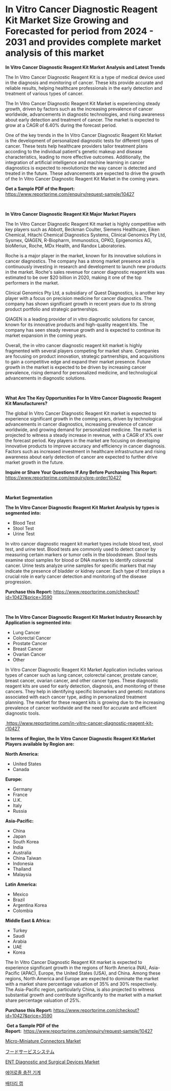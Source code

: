 <p><h1>In Vitro Cancer Diagnostic Reagent Kit Market Size Growing and Forecasted for period from 2024 - 2031 and provides complete market analysis of this market</h1></p><p><strong>In Vitro Cancer Diagnostic Reagent Kit Market Analysis and Latest Trends</strong></p>
<p><p>The In Vitro Cancer Diagnostic Reagent Kit is a type of medical device used in the diagnosis and monitoring of cancer. These kits provide accurate and reliable results, helping healthcare professionals in the early detection and treatment of various types of cancer.</p><p>The In Vitro Cancer Diagnostic Reagent Kit Market is experiencing steady growth, driven by factors such as the increasing prevalence of cancer worldwide, advancements in diagnostic technologies, and rising awareness about early detection and treatment of cancer. The market is expected to grow at a CAGR of 6.40% during the forecast period.</p><p>One of the key trends in the In Vitro Cancer Diagnostic Reagent Kit Market is the development of personalized diagnostic tests for different types of cancer. These tests help healthcare providers tailor treatment plans according to the individual patient's genetic makeup and disease characteristics, leading to more effective outcomes. Additionally, the integration of artificial intelligence and machine learning in cancer diagnostics is expected to revolutionize the way cancer is detected and treated in the future. These advancements are expected to drive the growth of the In Vitro Cancer Diagnostic Reagent Kit Market in the coming years.</p></p>
<p><strong>Get a Sample PDF of the Report:&nbsp;</strong> <a href="https://www.reportprime.com/enquiry/request-sample/10427">https://www.reportprime.com/enquiry/request-sample/10427</a></p>
<p>&nbsp;</p>
<p><strong>In Vitro Cancer Diagnostic Reagent Kit Major Market Players</strong></p>
<p><p>The In Vitro Cancer Diagnostic Reagent Kit market is highly competitive with key players such as Abbott, Beckman Coulter, Siemens Healthcare, Eiken Chemical, Hitachi Chemical Diagnostics Systems, Clinical Genomics Pty Ltd, Sysmex, QIAGEN, R-Biopharm, Immunostics, OPKO, Epigenomics AG, bioMeriux, Roche, MDx Health, and Randox Laboratories.</p><p>Roche is a major player in the market, known for its innovative solutions in cancer diagnostics. The company has a strong market presence and is continuously investing in research and development to launch new products in the market. Roche's sales revenue for cancer diagnostic reagent kits was estimated to be over $20 billion in 2020, making it one of the top performers in the market.</p><p>Clinical Genomics Pty Ltd, a subsidiary of Quest Diagnostics, is another key player with a focus on precision medicine for cancer diagnostics. The company has shown significant growth in recent years due to its strong product portfolio and strategic partnerships.</p><p>QIAGEN is a leading provider of in vitro diagnostic solutions for cancer, known for its innovative products and high-quality reagent kits. The company has seen steady revenue growth and is expected to continue its market expansion in the coming years.</p><p>Overall, the in vitro cancer diagnostic reagent kit market is highly fragmented with several players competing for market share. Companies are focusing on product innovation, strategic partnerships, and acquisitions to gain a competitive edge and expand their market presence. Future growth in the market is expected to be driven by increasing cancer prevalence, rising demand for personalized medicine, and technological advancements in diagnostic solutions.</p></p>
<p>&nbsp;</p>
<p><strong>What Are The Key Opportunities For In Vitro Cancer Diagnostic Reagent Kit Manufacturers?</strong></p>
<p><p>The global In Vitro Cancer Diagnostic Reagent Kit market is expected to experience significant growth in the coming years, driven by technological advancements in cancer diagnostics, increasing prevalence of cancer worldwide, and growing demand for personalized medicine. The market is projected to witness a steady increase in revenue, with a CAGR of X% over the forecast period. Key players in the market are focusing on developing innovative products to improve accuracy and efficiency in cancer diagnosis. Factors such as increased investment in healthcare infrastructure and rising awareness about early detection of cancer are expected to further drive market growth in the future.</p></p>
<p><strong>Inquire or Share Your Questions If Any Before Purchasing This Report:</strong> <a href="https://www.reportprime.com/enquiry/pre-order/10427">https://www.reportprime.com/enquiry/pre-order/10427</a></p>
<p>&nbsp;</p>
<p><strong>Market Segmentation</strong></p>
<p><strong>The In Vitro Cancer Diagnostic Reagent Kit Market Analysis by types is segmented into:</strong></p>
<p><ul><li>Blood Test</li><li>Stool Test</li><li>Urine Test</li></ul></p>
<p><p>In vitro cancer diagnostic reagent kit market types include blood test, stool test, and urine test. Blood tests are commonly used to detect cancer by measuring certain markers or tumor cells in the bloodstream. Stool tests examine stool samples for blood or DNA markers to identify colorectal cancer. Urine tests analyze urine samples for specific markers that may indicate the presence of bladder or kidney cancer. Each type of test plays a crucial role in early cancer detection and monitoring of the disease progression.</p></p>
<p><strong>Purchase this Report:&nbsp;</strong><a href="https://www.reportprime.com/checkout?id=10427&price=3590">https://www.reportprime.com/checkout?id=10427&price=3590</a></p>
<p>&nbsp;</p>
<p><strong>The In Vitro Cancer Diagnostic Reagent Kit Market Industry Research by Application is segmented into:</strong></p>
<p><ul><li>Lung Cancer</li><li>Colorectal Cancer</li><li>Prostate Cancer</li><li>Breast Cancer</li><li>Ovarian Cancer</li><li>Other</li></ul></p>
<p><p>In Vitro Cancer Diagnostic Reagent Kit Market Application includes various types of cancer such as lung cancer, colorectal cancer, prostate cancer, breast cancer, ovarian cancer, and other cancer types. These diagnostic reagent kits are used for early detection, diagnosis, and monitoring of these cancers. They help in identifying specific biomarkers and genetic mutations associated with each cancer type, aiding in personalized treatment planning. The market for these reagent kits is growing due to the increasing prevalence of cancer worldwide and the need for accurate and efficient diagnostic tools.</p></p>
<p><a href="https://www.reportprime.com/in-vitro-cancer-diagnostic-reagent-kit-r10427">&nbsp;https://www.reportprime.com/in-vitro-cancer-diagnostic-reagent-kit-r10427</a></p>
<p><strong>In terms of Region, the In Vitro Cancer Diagnostic Reagent Kit Market Players available by Region are:</strong></p>
<p>
    <p> <strong> North America: </strong>
        <ul>
            <li>United States</li>
            <li>Canada</li>
        </ul>
        </p> 
    <p> <strong> Europe: </strong>
        <ul>
            <li>Germany</li>
            <li>France</li>
            <li>U.K.</li>
            <li>Italy</li>
            <li>Russia</li>
        </ul>
        </p> 
    <p> <strong> Asia-Pacific: </strong>
        <ul>
            <li>China</li>
            <li>Japan</li>
            <li>South Korea</li>
            <li>India</li>
            <li>Australia</li>
            <li>China Taiwan</li>
            <li>Indonesia</li>
            <li>Thailand</li>
            <li>Malaysia</li>
        </ul>
        </p> 
    <p> <strong> Latin America: </strong>
        <ul>
            <li>Mexico</li>
            <li>Brazil</li>
            <li>Argentina Korea</li>
            <li>Colombia</li>
        </ul>
        </p> 
    <p> <strong> Middle East & Africa: </strong>
        <ul>
            <li>Turkey</li>
            <li>Saudi</li>
            <li>Arabia</li>
            <li>UAE</li>
            <li>Korea</li>
        </ul>
    </p>
    </p>
<p><p>The In Vitro Cancer Diagnostic Reagent Kit market is expected to experience significant growth in the regions of North America (NA), Asia-Pacific (APAC), Europe, the United States (USA), and China. Among these regions, North America and Europe are expected to dominate the market with a market share percentage valuation of 35% and 30% respectively. The Asia-Pacific region, particularly China, is also projected to witness substantial growth and contribute significantly to the market with a market share percentage valuation of 25%.</p></p>
<p><strong>Purchase this Report: </strong><a href="https://www.reportprime.com/checkout?id=10427&price=3590">https://www.reportprime.com/checkout?id=10427&price=3590</a></p>
<p>&nbsp;<strong>Get a Sample PDF of the Report:&nbsp;&nbsp;</strong><a href="https://www.reportprime.com/enquiry/request-sample/10427">https://www.reportprime.com/enquiry/request-sample/10427</a></p>
<p><strong></strong></p>
<p><p><a href="https://www.linkedin.com/pulse/micro-miniature-connectors-market-size-reveals-best-marketing-3z5rf?trackingId=lbevh7udpA9hKymfda23ZA%3D%3D">Micro-Miniature Connectors Market</a></p><p><a href="https://medium.com/@aidalakin1973/%E3%83%95%E3%83%BC%E3%83%89%E3%82%B5%E3%83%BC%E3%83%93%E3%82%B9%E3%82%B7%E3%82%B9%E3%83%86%E3%83%A0%E5%B8%82%E5%A0%B4%E8%AA%BF%E6%9F%BB%E3%83%AC%E3%83%9D%E3%83%BC%E3%83%88-%E3%81%9D%E3%81%AE%E6%AD%B4%E5%8F%B2%E3%81%A82024%E5%B9%B4%E3%81%8B%E3%82%892031%E5%B9%B4%E3%81%BE%E3%81%A7%E3%81%AE%E4%BA%88%E6%B8%AC-eb7f7f52f88d">フードサービスシステム</a></p><p><a href="https://www.linkedin.com/pulse/ent-diagnostic-surgical-devices-market-size-reveals-best-marketing-wgdie?trackingId=%2FZoCAY6CdMNMy3F98jc%2F%2Bg%3D%3D">ENT Diagnostic and Surgical Devices Market</a></p><p><a href="https://medium.com/@karenturner47/%EC%97%90%EC%96%B4%EB%A1%9C%EC%A1%B8-%EC%B6%A9%EC%A0%84-%EA%B8%B0%EA%B3%84-%EC%8B%9C%EC%9E%A5-%EA%B7%9C%EB%AA%A8%EB%8A%94-%EA%B8%80%EB%A1%9C%EB%B2%8C-%EC%97%85%EA%B3%84%EC%97%90%EC%84%9C-%EC%B5%9C%EA%B3%A0%EC%9D%98-%EB%A7%88%EC%BC%80%ED%8C%85-%EC%B1%84%EB%84%90%EC%9D%84-%EB%B3%B4%EC%97%AC%EC%A4%8D%EB%8B%88%EB%8B%A4-09a87e6ff0e9">에어로졸 충전 기계</a></p><p><a href="https://medium.com/@randyhuel1979/%EB%B0%B0%ED%84%B0%EB%A6%AC-%EC%BA%A1-%EC%8B%9C%EC%9E%A5%EC%9D%80-%EC%8B%9C%EC%9E%A5-%EC%A0%90%EC%9C%A0%EC%9C%A8-%ED%81%AC%EA%B8%B0-%EB%B0%8F-2031%EB%85%84%EA%B9%8C%EC%A7%80-%EC%98%88%EC%83%81%EB%90%9C-%EC%98%88%EC%B8%A1%EC%97%90-%EC%B4%88%EC%A0%90%EC%9D%84-%EB%A7%9E%EC%B6%A5%EB%8B%88%EB%8B%A4-ccecd3d7f8cd">배터리 캡</a></p></p>
